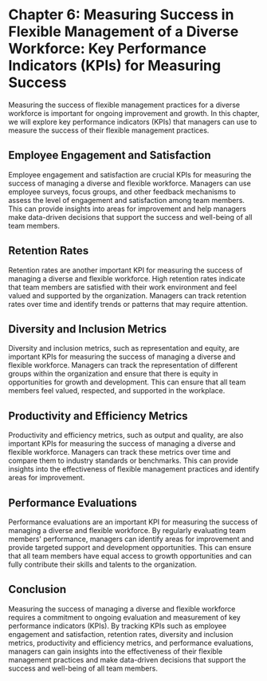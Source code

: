 Chapter 6: Measuring Success in Flexible Management of a Diverse Workforce: Key Performance Indicators (KPIs) for Measuring Success
===================================================================================================================================

Measuring the success of flexible management practices for a diverse workforce is important for ongoing improvement and growth. In this chapter, we will explore key performance indicators (KPIs) that managers can use to measure the success of their flexible management practices.

Employee Engagement and Satisfaction
------------------------------------

Employee engagement and satisfaction are crucial KPIs for measuring the success of managing a diverse and flexible workforce. Managers can use employee surveys, focus groups, and other feedback mechanisms to assess the level of engagement and satisfaction among team members. This can provide insights into areas for improvement and help managers make data-driven decisions that support the success and well-being of all team members.

Retention Rates
---------------

Retention rates are another important KPI for measuring the success of managing a diverse and flexible workforce. High retention rates indicate that team members are satisfied with their work environment and feel valued and supported by the organization. Managers can track retention rates over time and identify trends or patterns that may require attention.

Diversity and Inclusion Metrics
-------------------------------

Diversity and inclusion metrics, such as representation and equity, are important KPIs for measuring the success of managing a diverse and flexible workforce. Managers can track the representation of different groups within the organization and ensure that there is equity in opportunities for growth and development. This can ensure that all team members feel valued, respected, and supported in the workplace.

Productivity and Efficiency Metrics
-----------------------------------

Productivity and efficiency metrics, such as output and quality, are also important KPIs for measuring the success of managing a diverse and flexible workforce. Managers can track these metrics over time and compare them to industry standards or benchmarks. This can provide insights into the effectiveness of flexible management practices and identify areas for improvement.

Performance Evaluations
-----------------------

Performance evaluations are an important KPI for measuring the success of managing a diverse and flexible workforce. By regularly evaluating team members' performance, managers can identify areas for improvement and provide targeted support and development opportunities. This can ensure that all team members have equal access to growth opportunities and can fully contribute their skills and talents to the organization.

Conclusion
----------

Measuring the success of managing a diverse and flexible workforce requires a commitment to ongoing evaluation and measurement of key performance indicators (KPIs). By tracking KPIs such as employee engagement and satisfaction, retention rates, diversity and inclusion metrics, productivity and efficiency metrics, and performance evaluations, managers can gain insights into the effectiveness of their flexible management practices and make data-driven decisions that support the success and well-being of all team members.

